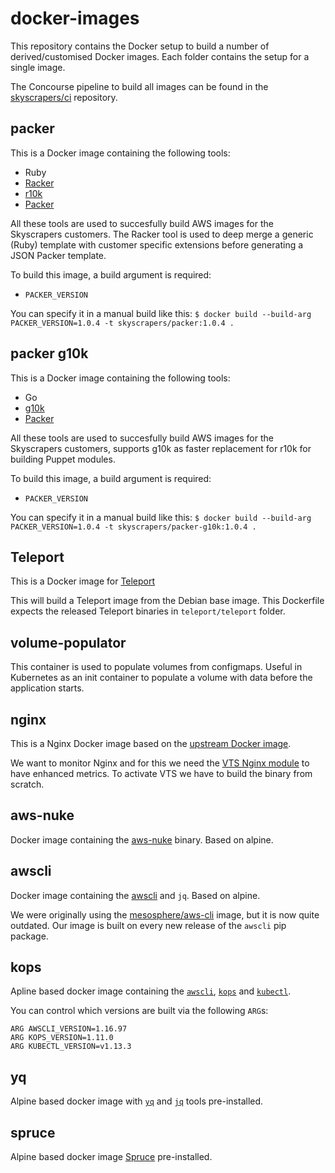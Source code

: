 # docker-images

This repository contains the Docker setup to build a number of derived/customised
Docker images. Each folder contains the setup for a single image.

The Concourse pipeline to build all images can be found in the
[skyscrapers/ci](https://github.com/skyscrapers/ci) repository.

## packer

This is a Docker image containing the following tools:

* Ruby
* [Racker](https://github.com/aspring/racker)
* [r10k](https://github.com/puppetlabs/r10k)
* [Packer](https://www.packer.io/)

All these tools are used to succesfully build AWS images for the Skyscrapers customers.
The Racker tool is used to deep merge a generic (Ruby) template with
customer specific extensions before generating a JSON Packer template.

To build this image, a build argument is required:

* `PACKER_VERSION`

You can specify it in a manual build like this:
`$ docker build --build-arg PACKER_VERSION=1.0.4 -t skyscrapers/packer:1.0.4 .`

## packer g10k

This is a Docker image containing the following tools:

* Go
* [g10k](https://github.com/xorpaul/g10k)
* [Packer](https://www.packer.io/)

All these tools are used to succesfully build AWS images for the Skyscrapers customers, supports g10k as faster replacement for r10k for building Puppet modules.

To build this image, a build argument is required:

* `PACKER_VERSION`

You can specify it in a manual build like this:
`$ docker build --build-arg PACKER_VERSION=1.0.4 -t skyscrapers/packer-g10k:1.0.4 .`

## Teleport

This is a Docker image for [Teleport](https://gravitational.com/teleport/)

This will build a Teleport image from the Debian base image. This Dockerfile expects the released Teleport binaries in `teleport/teleport` folder.

## volume-populator

This container is used to populate volumes from configmaps. Useful in Kubernetes as an init container to populate a volume with data before the application starts.

## nginx

This is a Nginx Docker image based on the [upstream Docker image](https://hub.docker.com/_/nginx/).

We want to monitor Nginx and for this we need the [VTS Nginx module](https://github.com/vozlt/nginx-module-vts) to have enhanced metrics. To activate VTS we have to build the binary from scratch.

## aws-nuke

Docker image containing the [aws-nuke](https://github.com/rebuy-de/aws-nuke) binary. Based on alpine.

## awscli

Docker image containing the [awscli](https://github.com/aws/aws-cli) and `jq`. Based on alpine.

We were originally using the [mesosphere/aws-cli](https://github.com/mesosphere/aws-cli) image, but it is now quite outdated. Our image is built on every new release of the `awscli` pip package.

## kops

Apline based docker image containing the [`awscli`](https://github.com/aws/aws-cli), [`kops`](https://github.com/kubernetes/kops) and [`kubectl`](https://github.com/kubernetes/kubectl).

You can control which versions are built via the following `ARG`s:

```docker
ARG AWSCLI_VERSION=1.16.97
ARG KOPS_VERSION=1.11.0
ARG KUBECTL_VERSION=v1.13.3
```

## yq

Alpine based docker image with [`yq`](https://github.com/kislyuk/yq) and [`jq`](https://stedolan.github.io/jq/) tools pre-installed.

## spruce

Alpine based docker image [Spruce](https://github.com/geofffranks/spruce) pre-installed.
